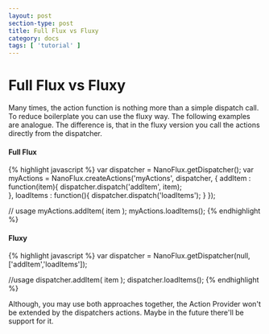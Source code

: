 ```yaml
---
layout: post
section-type: post
title: Full Flux vs Fluxy
category: docs
tags: [ 'tutorial' ]
---
```


# Full Flux vs Fluxy

Many times, the action function is nothing more than a simple dispatch call. To reduce boilerplate you can use the fluxy way.
The following examples are analogue. The difference is, that in the fluxy version you call the actions directly from the dispatcher.

#### Full Flux
{% highlight javascript %}
var dispatcher = NanoFlux.getDispatcher();
var myActions = NanoFlux.createActions('myActions', dispatcher, {
	addItem  : function(item){
		dispatcher.dispatch('addItem', item);		
	},
	loadItems : function(){
		dispatcher.dispatch('loadItems');
	}
});

// usage 
myActions.addItem( item );
myActions.loadItems();
{% endhighlight %}


#### Fluxy
{% highlight javascript %}
var dispatcher = NanoFlux.getDispatcher(null, ['addItem','loadItems']);

//usage
dispatcher.addItem( item );
dispatcher.loadItems();
{% endhighlight %}


Although, you may use both approaches together, the Action Provider won't be extended by the dispatchers actions. 
Maybe in the future there'll be support for it. 
